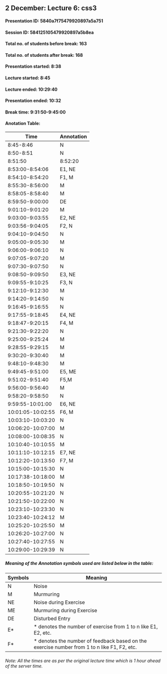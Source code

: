 ## 2 December: Lecture 6: css3

#### Presentation ID: 5840a7f75479920897a5a751
#### Session ID: 584125105479920897a5b8ea

#### Total no. of students before break: 163
#### Total no. of students after break: 168

#### Presentation started: 8:38
#### Lecture started: 8:45
#### Lecture ended: 10:29:40
#### Presentation ended: 10:32
#### Break time: 9:31:50-9:45:00

#### Anotation Table:

Time | Annotation
--------------- | --------------
8:45-8:46 | N
8:50-8:51 | N
8:51:50 | 8:52:20 | N
8:53:00-8:54:06 | E1, NE
8:54:10-8:54:20 | F1, M
8:55:30-8:56:00 | M
8:58:05-8:58:40 | M
8:59:50-9:00:00 | DE
9:01:10-9:01:20 | M
9:03:00-9:03:55 | E2, NE
9:03:56-9:04:05 | F2, N
9:04:10-9:04:50 | N
9:05:00-9:05:30 | M
9:06:00-9:06:10 | N
9:07:05-9:07:20 | M
9:07:30-9:07:50 | N
9:08:50-9:09:50 | E3, NE
9:09:55-9:10:25 | F3, N
9:12:10-9:12:30 | M
9:14:20-9:14:50 | N
9:16:45-9:16:55 | N
9:17:55-9:18:45 | E4, NE
9:18:47-9:20:15 | F4, M
9:21:30-9:22:20 | N
9:25:00-9:25:24 | M
9:28:55-9:29:15 | M
9:30:20-9:30:40 | M
9:48:10-9:48:30 | M
9:49:45-9:51:00 | E5, ME
9:51:02-9:51:40 | F5,M
9:56:00-9:56:40 | M
9:58:20-9:58:50 | N
9:59:55-10:01:00 | E6, NE
10:01:05-10:02:55 | F6, M
10:03:10-10:03:20 | N
10:06:20-10:07:00 | M
10:08:00-10:08:35 | N
10:10:40-10:10:55 | M
10:11:10-10:12:15 | E7, NE
10:12:20-10:13:50 | F7, M
10:15:00-10:15:30 | N
10:17:38-10:18:00 | M
10:18:50-10:19:50 | N
10:20:55-10:21:20 | N
10:21:50-10:22:00 | N
10:23:10-10:23:30 | N
10:23:40-10:24:12 | M
10:25:20-10:25:50 | M
10:26:20-10:27:00 | N
10:27:40-10:27:55 | N
10:29:00-10:29:39 | N


##### Meaning of the Annotation symbols used are listed below in the table:

Symbols | Meaning
------- | --------
N | Noise
M | Murmuring
NE | Noise during Exercise
ME | Murmuring during Exercise
DE | Disturbed Entry
E* | * denotes the number of exercise from 1 to n like E1, E2, etc.
F* | * denotes the number of feedback based on the exercise number from 1 to n like F1, F2, etc.

###### Note: All the times are as per the original lecture time which is 1 hour ahead of the server time.
